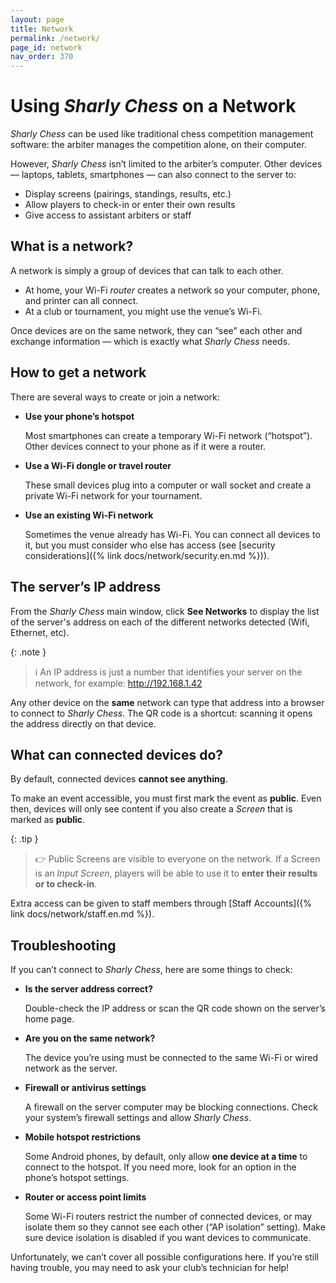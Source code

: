 ```yaml
---
layout: page
title: Network
permalink: /network/
page_id: network
nav_order: 370
---
```


# Using _Sharly Chess_ on a Network

_Sharly Chess_ can be used like traditional chess competition management software: the arbiter manages the competition alone, on their computer.

However, _Sharly Chess_ isn’t limited to the arbiter’s computer. Other devices — laptops, tablets, smartphones — can also connect to the server to:

* Display screens (pairings, standings, results, etc.)
* Allow players to check-in or enter their own results
* Give access to assistant arbiters or staff

## What is a network?

A network is simply a group of devices that can talk to each other.

* At home, your Wi-Fi _router_ creates a network so your computer, phone, and printer can all connect.
* At a club or tournament, you might use the venue’s Wi-Fi.

Once devices are on the same network, they can “see” each other and exchange information — which is exactly what _Sharly Chess_ needs.

## How to get a network

There are several ways to create or join a network:

* **Use your phone’s hotspot**

  Most smartphones can create a temporary Wi-Fi network (“hotspot”). Other devices connect to your phone as if it were a router.

* **Use a Wi-Fi dongle or travel router**

  These small devices plug into a computer or wall socket and create a private Wi-Fi network for your tournament.

* **Use an existing Wi-Fi network**

  Sometimes the venue already has Wi-Fi. You can connect all devices to it, but you must consider who else has access (see [security considerations]({% link docs/network/security.en.md %})).

## The server’s IP address

From the _Sharly Chess_ main window, click **See Networks** to display the list of the server's address on each of the different networks detected (Wifi, Ethernet, etc).

{: .note }
> :information_source: An IP address is just a number that identifies your server on the network, for example:
> http://192.168.1.42

Any other device on the **same** network can type that address into a browser to connect to _Sharly Chess_.
The QR code is a shortcut: scanning it opens the address directly on that device.

## What can connected devices do?

By default, connected devices **cannot see anything**.

To make an event accessible, you must first mark the event as **public**.
Even then, devices will only see content if you also create a _Screen_ that is marked as **public**.

{: .tip }
> :point_right: Public Screens are visible to everyone on the network. If a Screen is an _Input Screen_, players will be able to use it to **enter their results or to check-in**.

Extra access can be given to staff members through [Staff Accounts]({% link docs/network/staff.en.md %}).

## Troubleshooting

If you can’t connect to _Sharly Chess_, here are some things to check:

* **Is the server address correct?**

  Double-check the IP address or scan the QR code shown on the server’s home page.

* **Are you on the same network?**

  The device you’re using must be connected to the same Wi-Fi or wired network as the server.

* **Firewall or antivirus settings**

  A firewall on the server computer may be blocking connections.
  Check your system’s firewall settings and allow _Sharly Chess_.

* **Mobile hotspot restrictions**

  Some Android phones, by default, only allow **one device at a time** to connect to the hotspot.
  If you need more, look for an option in the phone’s hotspot settings.

* **Router or access point limits**

  Some Wi-Fi routers restrict the number of connected devices, or may isolate them so they cannot see each other (“AP isolation” setting).
  Make sure device isolation is disabled if you want devices to communicate.

Unfortunately, we can’t cover all possible configurations here.
If you’re still having trouble, you may need to ask your club’s technician for help!
